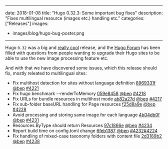 
---
date: 2018-01-08
title: "Hugo 0.32.3: Some important bug fixes"
description: "Fixes multilingual resource (images etc.) handling etc."
categories: ["Releases"]
images:
- images/blog/hugo-bug-poster.png

---

	

Hugo `0.32` was a big and [really cool](https://gohugo.io/news/0.32-relnotes/) release, and the [Hugo Forum](https://discourse.gohugo.io/) has been filled with questions from people wanting to upgrade their Hugo sites to be able to use the new image processing feature etc.

And with that we have discovered some issues, which this release should fix, mostly releated to multilingual sites:

* Fix multihost detection for sites without language definition [8969331f](https://github.com/gohugoio/hugo/commit/8969331f5be352939883074034adac6b7086ddc8) [@bep](https://github.com/bep) [#4221](https://github.com/gohugoio/hugo/issues/4221)
* Fix hugo benchmark --renderToMemory [059e8458](https://github.com/gohugoio/hugo/commit/059e8458d690dbb9fcd3ebd58cfc61b062d3138e) [@bep](https://github.com/bep) [#4218](https://github.com/gohugoio/hugo/issues/4218)
* Fix URLs for bundle resources in multihost mode [ab82a27d](https://github.com/gohugoio/hugo/commit/ab82a27d055c3aa177821d81a45a5c6e972aa29e) [@bep](https://github.com/bep) [#4217](https://github.com/gohugoio/hugo/issues/4217)
* Fix sub-folder baseURL handling for Page resources [f25d8a9e](https://github.com/gohugoio/hugo/commit/f25d8a9e17fb65fa41dafdcbf0358853d68eaf45) [@bep](https://github.com/bep) [#4228](https://github.com/gohugoio/hugo/issues/4228)
* Avoid processing and storing same image for each language [4b04db0f](https://github.com/gohugoio/hugo/commit/4b04db0f0855a1f54895d6c93c52dcea4b1ce3ca) [@bep](https://github.com/bep) [#4231](https://github.com/gohugoio/hugo/issues/4231)
* Resources.ByType should return Resources [97c1866e](https://github.com/gohugoio/hugo/commit/97c1866e322284dec46db6f3d235807507f5b69f) [@bep](https://github.com/bep) [#4234](https://github.com/gohugoio/hugo/issues/4234)
* Report build time on config.toml change [6feb1387](https://github.com/gohugoio/hugo/commit/6feb138785eeb9e813428d0df30010d9b5fb1059) [@bep](https://github.com/bep) [#4232](https://github.com/gohugoio/hugo/issues/4232)[#4224](https://github.com/gohugoio/hugo/issues/4224)
* Fix handling of mixed-case taxonomy folders with content file [2d3189b2](https://github.com/gohugoio/hugo/commit/2d3189b22760e0a8995dae082a6bc5480f770bfe) [@bep](https://github.com/bep) [#4238](https://github.com/gohugoio/hugo/issues/4238)





